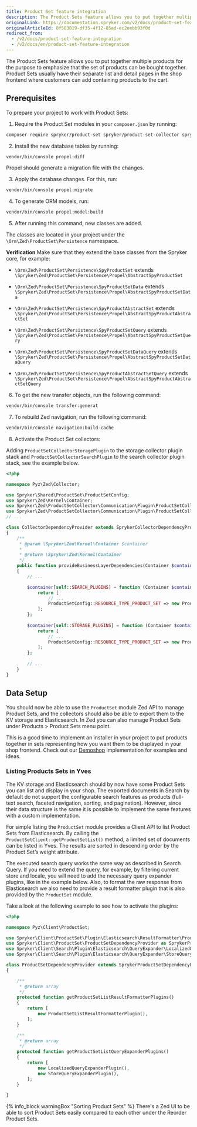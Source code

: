 ```yaml
---
title: Product Set feature integration
description: The Product Sets feature allows you to put together multiple products for the purpose of emphasizing that the set of products can be bought together.
originalLink: https://documentation.spryker.com/v2/docs/product-set-feature-integration
originalArticleId: 8f583819-df35-4f12-85ad-ec2eebb93f0d
redirect_from:
  - /v2/docs/product-set-feature-integration
  - /v2/docs/en/product-set-feature-integration
---
```


The Product Sets feature allows you to put together multiple products for the purpose to emphasize that the set of products can be bought together. Product Sets usually have their separate list and detail pages in the shop frontend where customers can add containing products to the cart.

## Prerequisites
To prepare your project to work with Product Sets:
1. Require the Product Set modules in your `composer.json` by running: 

```bash
composer require spryker/product-set spryker/product-set-collector spryker/product-set-gui
```
2. Install the new database tables by running:

```bash
vendor/bin/console propel:diff
```
Propel should generate a migration file with the changes.

3. Apply the database changes. For this, run: 

```bash
vendor/bin/console propel:migrate
```
4. To generate ORM models, run: 

```bash
vendor/bin/console propel:model:build
```

5. After running this command, new classes are added. 

The classes are located in your project under the `\Orm\Zed\ProductSet\Persistence` namespace. 

<section contenteditable="false" class="warningBox"><div class="content">
    
**Verification**
Make sure that they extend the base classes from the Spryker core, for example:

* `\Orm\Zed\ProductSet\Persistence\SpyProductSet` extends `\Spryker\Zed\ProductSet\Persistence\Propel\AbstractSpyProductSet`

* `\Orm\Zed\ProductSet\Persistence\SpyProductSetData` extends `\Spryker\Zed\ProductSet\Persistence\Propel\AbstractSpyProductSetData`

* `\Orm\Zed\ProductSet\Persistence\SpyProductAbstractSet` extends `\Spryker\Zed\ProductSet\Persistence\Propel\AbstractSpyProductAbstractSet`

* `\Orm\Zed\ProductSet\Persistence\SpyProductSetQuery` extends `\Spryker\Zed\ProductSet\Persistence\Propel\AbstractSpyProductSetQuery`

* `\Orm\Zed\ProductSet\Persistence\SpyProductSetDataQuery` extends `\Spryker\Zed\ProductSet\Persistence\Propel\AbstractSpyProductSetDataQuery`

* `\Orm\Zed\ProductSet\Persistence\SpyProductAbstractSetQuery` extends `\Spryker\Zed\ProductSet\Persistence\Propel\AbstractSpyProductAbstractSetQuery`
</div></section>

6. To get the new transfer objects, run the following command:

```bash
vendor/bin/console transfer:generat
```

7. To rebuild Zed navigation, run the following command:

```bash
vendor/bin/console navigation:build-cache
```

8. Activate the Product Set collectors:

Adding `ProductSetCollectorStoragePlugin` to the storage collector plugin stack and `ProductSetCollectorSearchPlugin` to the search collector plugin stack, see the example below.

```php
<?php

namespace Pyz\Zed\Collector;

use Spryker\Shared\ProductSet\ProductSetConfig;
use Spryker\Zed\Kernel\Container;
use Spryker\Zed\ProductSetCollector\Communication\Plugin\ProductSetCollectorSearchPlugin;
use Spryker\Zed\ProductSetCollector\Communication\Plugin\ProductSetCollectorStoragePlugin;
// ...

class CollectorDependencyProvider extends SprykerCollectorDependencyProvider
{
	/**
	 * @param \Spryker\Zed\Kernel\Container $container
	 *
	 * @return \Spryker\Zed\Kernel\Container
	 */
	public function provideBusinessLayerDependencies(Container $container)
	{
		// ...

		$container[self::SEARCH_PLUGINS] = function (Container $container) {
			return [
				// ...
				ProductSetConfig::RESOURCE_TYPE_PRODUCT_SET => new ProductSetCollectorSearchPlugin(),
			];
		};
       
		$container[self::STORAGE_PLUGINS] = function (Container $container) {
			return [
				// ...
				ProductSetConfig::RESOURCE_TYPE_PRODUCT_SET => new ProductSetCollectorStoragePlugin(),
			];
		};
        
		// ...
	}
}
```

## Data Setup

You should now be able to use the `ProductSet` module Zed API to manage Product Sets, and the collectors should also be able to export them to the KV storage and Elasticsearch. In Zed you can also manage Product Sets under Products > Product Sets menu point.

This is a good time to implement an installer in your project to put products together in sets representing how you want them to be displayed in your shop frontend. Check out our [Demoshop](https://github.com/spryker/demoshop) implementation for examples and ideas.

### Listing Products Sets in Yves
The KV storage and Elasticsearch should by now have some Product Sets you can list and display in your shop. The exported documents in Search by default do not support the configurable search features as products (full-text search, faceted navigation, sorting, and pagination). However, since their data structure is the same it is possible to implement the same features with a custom implementation.

For simple listing the `ProductSet` module provides a Client API to list Product Sets from Elasticsearch. By calling the `ProductSetClient::getProductSetList()` method, a limited set of documents can be listed in Yves. The results are sorted in descending order by the Product Set’s weight attribute.

The executed search query works the same way as described in Search Query. 
If you need to extend the query, for example, by filtering current store and locale, you will need to add the necessary query expander plugins, like in the example below. Also, to format the raw response from Elasticsearch we also need to provide a result formatter plugin that is also provided by the `ProductSet` module. 

Take a look at the following example to see how to activate the plugins:

```php
<?php

namespace Pyz\Client\ProductSet;

use Spryker\Client\ProductSet\Plugin\Elasticsearch\ResultFormatter\ProductSetListResultFormatterPlugin;
use Spryker\Client\ProductSet\ProductSetDependencyProvider as SprykerProductSetDependencyProvider;
use Spryker\Client\Search\Plugin\Elasticsearch\QueryExpander\LocalizedQueryExpanderPlugin;
use Spryker\Client\Search\Plugin\Elasticsearch\QueryExpander\StoreQueryExpanderPlugin;

class ProductSetDependencyProvider extends SprykerProductSetDependencyProvider
{

	/**
	 * @return array
	 */
	protected function getProductSetListResultFormatterPlugins()
	{
		return [
			new ProductSetListResultFormatterPlugin(),
		];
	}

	/**
	 * @return array
	 */
	protected function getProductSetListQueryExpanderPlugins()
	{
		return [
			new LocalizedQueryExpanderPlugin(),
			new StoreQueryExpanderPlugin(),
		];
	}

}
```

{% info_block warningBox "Sorting Product Sets" %}
There's a Zed UI to be able to sort Product Sets easily compared to each other under the Reorder Product Sets.

<!--
### Next Steps
Integrating the Product Set feature in Yves is completely up to your project’s requirements. The following points summarize how we integrated this feature into our Demoshop:

1. Added controller (`\Pyz\Yves\ProductSet\Controller\ListController`
{% endinfo_block %} and template to list Product Sets on a specific URL (provided by `\Pyz\Yves\ProductSet\Plugin\Provider\ProductSetControllerProvider`). This controller uses the predefined `ProductSetClient::getProductSetList()` client method, as described Listing Products Sets in Yves. The URL of the list page was added to the main navigation demo data.
2. To be able to display Product Sets on their own assigned URL, we’ve added a resource creator (`\Pyz\Yves\ProductSet\ResourceCreator\ProductSetResourceCreator`) and added it to the existing resource creator list (`\Pyz\Yves\Collector\CollectorFactory::createResourceCreators()`). This will ensure URL matching and URL generation of Product Sets.
3. Added controller (`\Pyz\Yves\ProductSet\Controller\DetailController`) and template to display Product Set Detail Page on their assigned URLs. The controller receives a hydrated `StorageProductSetTransfer` object and a list of `StorageProductTransfer` objects provided by the resource creator.
4. On the Product Set Detail Page we had to ensure that it’s possible to select variants of the abstract products in the Set. The variant selection logic is part of the resource creating process.
5. We’ve added “Add to cart” buttons per each product and also “Add all to cart” when all variants are selected. To handle adding multiple items to cart at once, we’ve added a custom cart controller action (`\Pyz\Yves\Cart\Controller\CartController::addItemsAction()`).

Check out our [Demoshop](https://github.com/spryker/demoshop) for more detailed examples and ideas regarding the complete Yves integration.
-->
